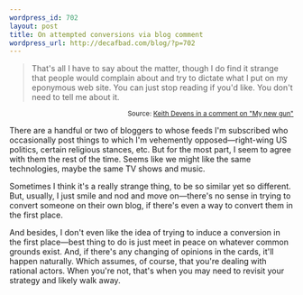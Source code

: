```yaml
--- 
wordpress_id: 702
layout: post
title: On attempted conversions via blog comment
wordpress_url: http://decafbad.com/blog/?p=702
---
```

> That's all I have to say about the matter, though I do find it strange that people would complain about and try to dictate what I put on my eponymous web site. You can just stop reading if you'd like. You don't need to tell me about it.

<small style="display: block;
text-align: right">Source: [Keith Devens in a comment on "My new gun"](http://keithdevens.com/weblog/archive/2005/Sep/27/my-gun#comment8358)</small>

There are a handful or two of bloggers to whose feeds I'm subscribed who occasionally post things to which I'm vehemently opposed—right-wing US politics, certain religious stances, etc.  But for the most part, I seem to agree with them the rest of the time.  Seems like we might like the same technologies, maybe the same TV shows and music.

Sometimes I think it's a really strange thing, to be so similar yet so different.  But, usually, I just smile and nod and move on—there's no sense in trying to convert someone on their own blog, if there's even a way to convert them in the first place.

And besides, I don't even like the idea of trying to induce a conversion in the first place—best thing to do is just meet in peace on whatever common grounds exist.  And, if there's any changing of opinions in the cards, it'll happen naturally.  Which assumes, of course, that you're dealing with rational actors.  When you're not, that's when you may need to revisit your strategy and likely walk away.

